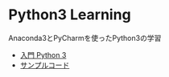 # Python3 Learning

Anaconda3とPyCharmを使ったPython3の学習

- [入門 Python 3](https://www.oreilly.co.jp/books/9784873117386/)
- [サンプルコード](https://github.com/madscheme/introducing-python)